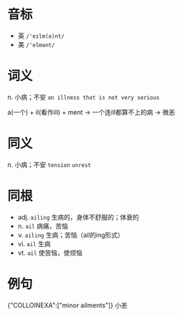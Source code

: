 # 音标

- 英 `/'eɪlm(ə)nt/`
- 美 `/'elmənt/`

# 词义

n. 小病；不安
`an illness that is not very serious`



a(一个) + il(看作ill) + ment → 一个连ill都算不上的病 → 微恙

# 同义

n. 小病；不安
`tension` `unrest`

# 同根

- adj. `ailing` 生病的，身体不舒服的；体衰的
- n. `ail` 病痛，苦恼
- v. `ailing` 生病；苦恼（ail的ing形式）
- vi. `ail` 生病
- vt. `ail` 使苦恼，使烦恼

# 例句

{"COLLOINEXA":["minor ailments"]}
小恙


